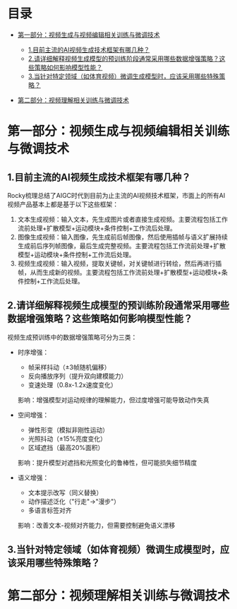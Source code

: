 # 目录

- [第一部分：视频生成与视频编辑相关训练与微调技术](#第一部分：视频生成与视频编辑相关训练与微调技术)
  - [1.目前主流的AI视频生成技术框架有哪几种？](#1.目前主流的AI视频生成技术框架有哪几种？)
  - [2.请详细解释视频生成模型的预训练阶段通常采用哪些数据增强策略？这些策略如何影响模型性能？](#2.请详细解释视频生成模型的预训练阶段通常采用哪些数据增强策略？这些策略如何影响模型性能？)
  - [3.当针对特定领域（如体育视频）微调生成模型时，应该采用哪些特殊策略？](#3.当针对特定领域（如体育视频）微调生成模型时，应该采用哪些特殊策略？)

- [第二部分：视频理解相关训练与微调技术](#第二部分：视频理解相关训练与微调技术)


<h1 id="第一部分：视频生成与视频编辑相关训练与微调技术">第一部分：视频生成与视频编辑相关训练与微调技术</h1>

<h2 id="1.目前主流的AI视频生成技术框架有哪几种？">1.目前主流的AI视频生成技术框架有哪几种？</h2>

Rocky梳理总结了AIGC时代到目前为止主流的AI视频技术框架，市面上的所有AI视频产品基本上都是基于以下这些框架：
1. 文本生成视频：输入文本，先生成图片或者直接生成视频。主要流程包括工作流前处理+扩散模型+运动模块+条件控制+工作流后处理。
2. 图像生成视频：输入图像，先生成前后帧图像，然后使用插帧与语义扩展持续生成前后序列帧图像，最后生成完整视频。主要流程包括工作流前处理+扩散模型+运动模块+条件控制+工作流后处理。
3. 视频生成视频：输入视频，提取关键帧，对关键帧进行转绘，然后再进行插帧，从而生成新的视频。主要流程包括工作流前处理+扩散模型+运动模块+条件控制+工作流后处理。


<h2 id="2.请详细解释视频生成模型的预训练阶段通常采用哪些数据增强策略？这些策略如何影响模型性能？">2.请详细解释视频生成模型的预训练阶段通常采用哪些数据增强策略？这些策略如何影响模型性能？</h2>

视频生成预训练中的数据增强策略可分为三类：
- 时序增强：
  - 帧采样抖动（±3帧随机偏移）
  - 反向播放序列（提升双向建模能力）
  - 变速处理（0.8x-1.2x速度变化）
  
  影响：增强模型对运动规律的理解能力，但过度增强可能导致动作失真

- 空间增强：
  - 弹性形变（模拟非刚性运动）
  - 光照抖动（±15%亮度变化）
  - 区域遮挡（最高20%面积）

  影响：提升模型对遮挡和光照变化的鲁棒性，但可能损失细节精度

- 语义增强：
  - 文本提示改写（同义替换）
  - 动作描述泛化（"行走"→"漫步"）
  - 多语言标签对齐
  
  影响：改善文本-视频对齐能力，但需要控制避免语义漂移


<h2 id="3.当针对特定领域（如体育视频）微调生成模型时，应该采用哪些特殊策略？">3.当针对特定领域（如体育视频）微调生成模型时，应该采用哪些特殊策略？</h2>



<h1 id="第二部分：视频理解相关训练与微调技术">第二部分：视频理解相关训练与微调技术</h1>
